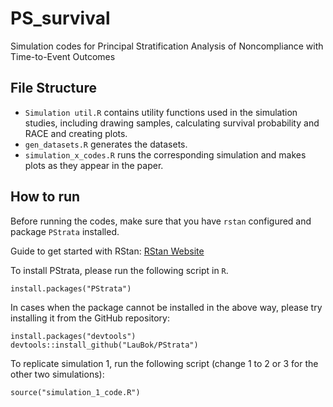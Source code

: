 # PS_survival
Simulation codes for Principal Stratification Analysis of Noncompliance with Time-to-Event Outcomes

## File Structure

- `Simulation util.R` contains utility functions used in the simulation studies, including drawing samples, calculating survival probability and RACE and creating plots.
- `gen_datasets.R` generates the datasets.
- `simulation_x_codes.R` runs the corresponding simulation and makes plots as they appear in the paper.

## How to run

Before running the codes, make sure that you have `rstan` configured and package `PStrata` installed.

Guide to get started with RStan: [RStan Website](https://mc-stan.org/users/interfaces/rstan)

To install PStrata, please run the following script in `R`.
```{r}
install.packages("PStrata")
```

In cases when the package cannot be installed in the above way, please try installing it from the GitHub repository:
```{r}
install.packages("devtools")
devtools::install_github("LauBok/PStrata")
```

To replicate simulation 1, run the following script (change 1 to 2 or 3 for the other two simulations):
```{r}
source("simulation_1_code.R")
```
